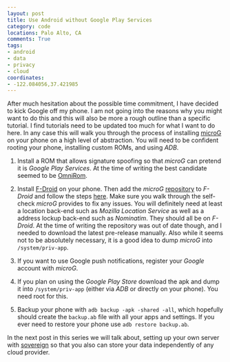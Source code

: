 ```yaml
---
layout: post
title: Use Android without Google Play Services
category: code
locations: Palo Alto, CA
comments: True
tags:
- android
- data
- privacy
- cloud
coordinates:
- -122.084056,37.421985
---
```


After much hesitation about the possible time commitment, I have decided to kick Google off my phone. I am not going into the reasons why you might want to do this and this will also be more a rough outline than a specific tutorial. I find tutorials need to be updated too much for what I want to do here. In any case this will walk you through the process of installing [microG](https://microg.org/) on your phone on a high level of abstraction. You will need to be confident rooting your phone, installing custom ROMs, and using *ADB*.

1. Install a ROM that allows signature spoofing so that *microG* can pretend it is *Google Play Services*. At the time of writing the best candidate seemed to be [OmniRom](https://omnirom.org/).

2. Install [F-Droid](https://f-droid.org/) on your phone. Then add the *microG* [repository](https://microg.org/download.html) to *F-Droid* and follow the steps [here](https://github.com/microg/android_packages_apps_GmsCore/wiki/Installation). Make sure you walk through the self-check *microG* provides to fix any issues. You will definitely need at least a location back-end such as *Mozilla Location Service* as well as a address lockup back-end such as *Nominatim*. They should all be on *F-Droid*. At the time of writing the repository was out of date though, and I needed to download the latest pre-release manually. Also while it seems not to be absolutely necessary, it is a good idea to dump *microG* into `/system/priv-app`.

3. If you want to use Google push notifications, register your *Google* account with *microG*.

4. If you plan on using the *Google Play Store* download the apk and dump it into `/system/priv-app` (either via *ADB* or directly on your phone). You need root for this. 

5. Backup your phone with `adb backup -apk -shared -all`, which hopefully should create the `backup.ab` file with all your apps and settings. If you ever need to restore your phone use `adb restore backup.ab`.

In the next post in this series we will talk about, setting up your own server with [sovereign](https://github.com/sovereign/sovereign) so that you also can store your data independently of any cloud provider.

